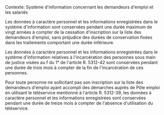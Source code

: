 Contexte: Système d'information concernant les demandeurs d'emploi et les salariés

Les données à caractère personnel et les informations enregistrées dans le système d'information sont conservées pendant une durée maximum de vingt années à compter de la cessation d'inscription sur la liste des demandeurs d'emploi, sans préjudice des durées de conservation fixées dans les traitements comportant une durée inférieure.

Les données à caractère personnel et les informations enregistrées dans le système d'information relatives à l'incarcération des personnes sous main de justice visées au f du 1° de l'article R. 5312-42 sont conservées pendant une durée de trois mois à compter de la fin de l'incarcération de ces personnes.

Pour toute personne ne sollicitant pas son inscription sur la liste des demandeurs d'emploi ayant accompli des démarches auprès de Pôle emploi en utilisant le téléservice mentionné à l'article R. 5312-39, les données à caractère personnel et les informations enregistrées sont conservées pendant une durée de treize mois à compter de l'absence d'utilisation du téléservice.